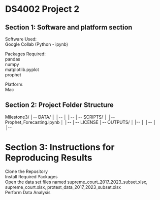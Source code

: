 # DS4002 Project 2

## Section 1: Software and platform section
Software Used: <br>
Google Collab (Python - ipynb)

Packages Required:<br>
pandas<br>
numpy<br>
matplotlib.pyplot<br>
prophet<br>

Platform:<br>
Mac 

## Section 2: Project Folder Structure<br>
Milestone3/
│-- DATA/
│   │-- 
│   │-- 
│-- SCRIPTS/
│   │-- Prophet_Forecasting.ipynb
│   │-- 
│-- LICENSE
│-- OUTPUTS/
│   |-- 
│   │-- 
│   │-- 

# Section 3: Instructions for Reproducing Results<br>
Clone the Repository<br>
Install Required Packages<br>
Open the data set files named supreme_court_2017_2023_subset.xlsx, supreme_court.xlsx, protest_data_2017_2023_subset.xlsx<br>
Perform Data Analysis<br>

